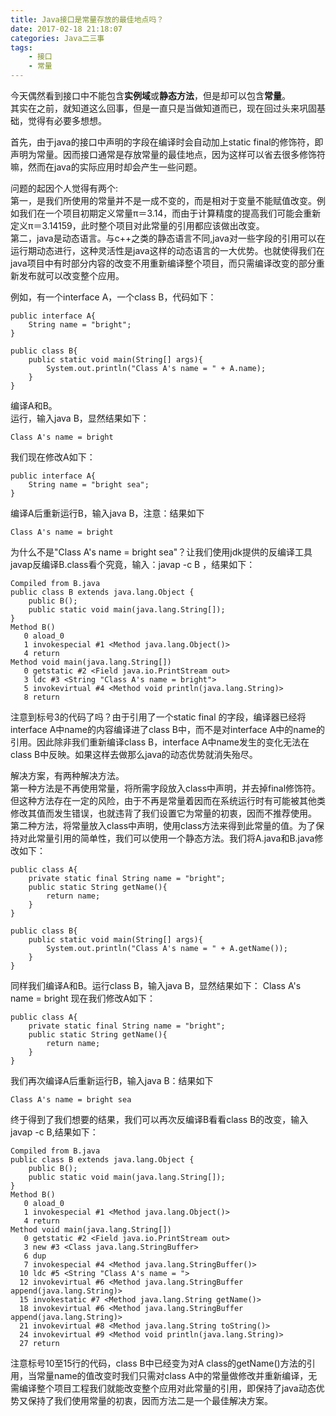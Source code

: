 ```yaml
---
title: Java接口是常量存放的最佳地点吗？
date: 2017-02-18 21:18:07
categories: Java二三事
tags: 
	- 接口
	- 常量
---
```

今天偶然看到接口中不能包含**实例域**或**静态方法**，但是却可以包含**常量**。<br>
其实在之前，就知道这么回事，但是一直只是当做知道而已，现在回过头来巩固基础，觉得有必要多想想。
<!--more-->
首先，由于java的接口中声明的字段在编译时会自动加上static final的修饰符，即声明为常量。因而接口通常是存放常量的最佳地点，因为这样可以省去很多修饰符嘛，然而在java的实际应用时却会产生一些问题。<br>

问题的起因个人觉得有两个:<br>
第一，是我们所使用的常量并不是一成不变的，而是相对于变量不能赋值改变。例如我们在一个项目初期定义常量π＝3.14，而由于计算精度的提高我们可能会重新定义π＝3.14159，此时整个项目对此常量的引用都应该做出改变。<br>
第二，java是动态语言。与c++之类的静态语言不同,java对一些字段的引用可以在运行期动态进行，这种灵活性是java这样的动态语言的一大优势。也就使得我们在java项目中有时部分内容的改变不用重新编译整个项目，而只需编译改变的部分重新发布就可以改变整个应用。

例如，有一个interface A，一个class B，代码如下：

```
public interface A{
	String name = "bright";
}

public class B{
	public static void main(String[] args){
		System.out.println("Class A's name = " + A.name);
	}
}
```
编译A和B。<br>
运行，输入java B，显然结果如下：
```
Class A's name = bright
```
我们现在修改A如下：
```
public interface A{
	String name = "bright sea";
}
```
编译A后重新运行B，输入java B，注意：结果如下
```
Class A's name = bright
```
为什么不是"Class A's name = bright sea"？让我们使用jdk提供的反编译工具javap反编译B.class看个究竟，输入：javap -c B ，结果如下：

```
Compiled from B.java
public class B extends java.lang.Object {
    public B();
    public static void main(java.lang.String[]);
}
Method B()
   0 aload_0
   1 invokespecial #1 <Method java.lang.Object()>
   4 return
Method void main(java.lang.String[])
   0 getstatic #2 <Field java.io.PrintStream out>
   3 ldc #3 <String "Class A's name = bright">
   5 invokevirtual #4 <Method void println(java.lang.String)>
   8 return
```
注意到标号3的代码了吗？由于引用了一个static final 的字段，编译器已经将interface A中name的内容编译进了class B中，而不是对interface A中的name的引用。因此除非我们重新编译class B，interface A中name发生的变化无法在class B中反映。如果这样去做那么java的动态优势就消失殆尽。<br>

解决方案，有两种解决方法。<br>
第一种方法是不再使用常量，将所需字段放入class中声明，并去掉final修饰符。但这种方法存在一定的风险，由于不再是常量着因而在系统运行时有可能被其他类修改其值而发生错误，也就违背了我们设置它为常量的初衷，因而不推荐使用。<br>
第二种方法，将常量放入class中声明，使用class方法来得到此常量的值。为了保持对此常量引用的简单性，我们可以使用一个静态方法。我们将A.java和B.java修改如下：
```
public class A{
	private static final String name = "bright";
	public static String getName(){
		return name;
	}
}

public class B{
	public static void main(String[] args){
		System.out.println("Class A's name = " + A.getName());
	}
}
```
同样我们编译A和B。运行class B，输入java B，显然结果如下：
Class A's name = bright
现在我们修改A如下：
```
public class A{
	private static final String name = "bright";
	public static String getName(){
		return name;
	}
}
```
我们再次编译A后重新运行B，输入java B：结果如下
```
Class A's name = bright sea
```
终于得到了我们想要的结果，我们可以再次反编译B看看class B的改变，输入
javap -c B,结果如下：
```
Compiled from B.java
public class B extends java.lang.Object {
    public B();
    public static void main(java.lang.String[]);
}
Method B()
   0 aload_0
   1 invokespecial #1 <Method java.lang.Object()>
   4 return
Method void main(java.lang.String[])
   0 getstatic #2 <Field java.io.PrintStream out>
   3 new #3 <Class java.lang.StringBuffer>
   6 dup
   7 invokespecial #4 <Method java.lang.StringBuffer()>
  10 ldc #5 <String "Class A's name = ">
  12 invokevirtual #6 <Method java.lang.StringBuffer append(java.lang.String)>
  15 invokestatic #7 <Method java.lang.String getName()>
  18 invokevirtual #6 <Method java.lang.StringBuffer append(java.lang.String)>
  21 invokevirtual #8 <Method java.lang.String toString()>
  24 invokevirtual #9 <Method void println(java.lang.String)>
  27 return
```
注意标号10至15行的代码，class B中已经变为对A class的getName()方法的引用，当常量name的值改变时我们只需对class A中的常量做修改并重新编译，无需编译整个项目工程我们就能改变整个应用对此常量的引用，即保持了java动态优势又保持了我们使用常量的初衷，因而方法二是一个最佳解决方案。